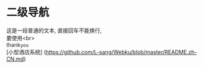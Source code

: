 # 二级导航
这是一段普通的文本,
直接回车不能换行,<br>
要使用\<br><br>
thank`you`<br>
[小型酒店系统]
(https://github.com/L-sang/Webku/blob/master/README.zh-CN.md)
